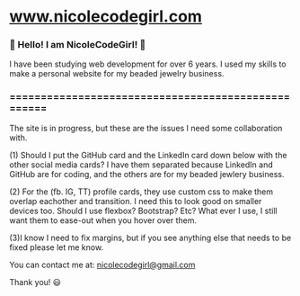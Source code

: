 # www.nicolecodegirl.com

### :purple_heart: Hello! I am NicoleCodeGirl! :purple_heart:

I have been studying web development for over 6 years. I used my skills to make a personal website for my beaded jewelry business. 

### ===================================================

The site is in progress, but these are the issues I need some collaboration with. 

(1) Should I put the GitHub card and the LinkedIn card down below with the other social media cards? I have them separated because LinkedIn and GitHub are for coding, and the others are for my beaded jewlery business.

(2) For the (fb. IG, TT) profile cards, they use custom css to make them overlap eachother and transition. I need this to look good on smaller devices too. Should I use flexbox? Bootstrap? Etc? What ever I use, I still want them to ease-out when you hover over them. 

(3)I know I need to fix margins, but if you see anything else that needs to be fixed please let me know. 

You can contact me at:
nicolecodegirl@gmail.com

Thank you! 😃
